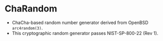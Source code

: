 <!--
SPDX-License-Identifier: ISC
scspell-id: abe0e313-a0f8-11ed-a28d-80ee73e9b8e7
Copyright (c) 2023 The DPS8M Development Team
-->
# ChaRandom

* ChaCha-based random number generator derived from OpenBSD `arc4random(3)`.
* This cryptographic random generator passes NIST-SP-800-22 (Rev 1).

